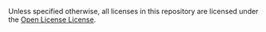 Unless specified otherwise, all licenses in this repository are licensed under the [Open License License](OLL/OpenLicenseLicense).
